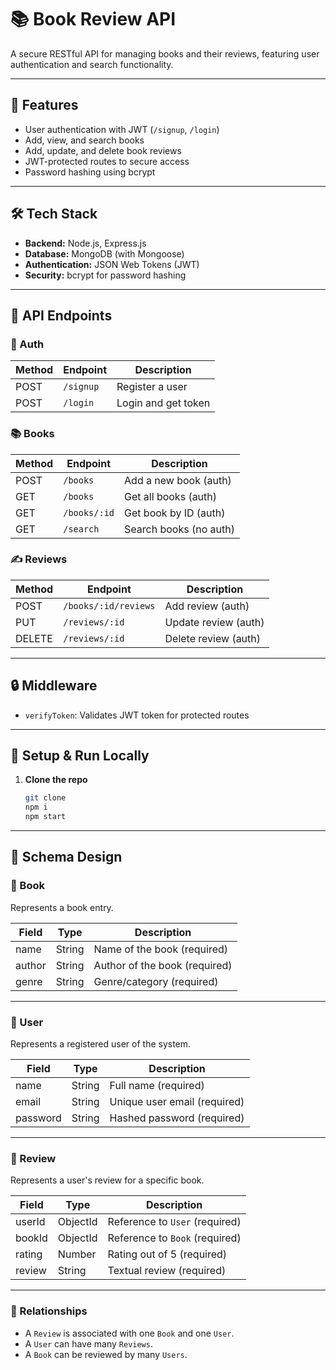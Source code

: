 # 📚 Book Review API

A secure RESTful API for managing books and their reviews, featuring user authentication and search functionality.

---

## 🚀 Features

- User authentication with JWT (`/signup`, `/login`)
- Add, view, and search books
- Add, update, and delete book reviews
- JWT-protected routes to secure access
- Password hashing using bcrypt

---

## 🛠️ Tech Stack

- **Backend:** Node.js, Express.js
- **Database:** MongoDB (with Mongoose)
- **Authentication:** JSON Web Tokens (JWT)
- **Security:** bcrypt for password hashing

---

## 📁 API Endpoints

### 🔐 Auth

| Method | Endpoint  | Description         |
| ------ | --------- | ------------------- |
| POST   | `/signup` | Register a user     |
| POST   | `/login`  | Login and get token |

### 📚 Books

| Method | Endpoint     | Description            |
| ------ | ------------ | ---------------------- |
| POST   | `/books`     | Add a new book (auth)  |
| GET    | `/books`     | Get all books (auth)   |
| GET    | `/books/:id` | Get book by ID (auth)  |
| GET    | `/search`    | Search books (no auth) |

### ✍️ Reviews

| Method | Endpoint             | Description          |
| ------ | -------------------- | -------------------- |
| POST   | `/books/:id/reviews` | Add review (auth)    |
| PUT    | `/reviews/:id`       | Update review (auth) |
| DELETE | `/reviews/:id`       | Delete review (auth) |

---

## 🔒 Middleware

- `verifyToken`: Validates JWT token for protected routes

---

## 🧪 Setup & Run Locally

1. **Clone the repo**
   ```bash
   git clone
   npm i
   npm start
   ```


---

## 🧩 Schema Design

### 📘 Book

Represents a book entry.

| Field   | Type   | Description     |
|---------|--------|-----------------|
| name    | String | Name of the book (required) |
| author  | String | Author of the book (required) |
| genre   | String | Genre/category (required)     |

---

### 🧑 User

Represents a registered user of the system.

| Field     | Type   | Description              |
|-----------|--------|--------------------------|
| name      | String | Full name (required)     |
| email     | String | Unique user email (required) |
| password  | String | Hashed password (required)   |

---

### 📝 Review

Represents a user's review for a specific book.

| Field    | Type     | Description                       |
|----------|----------|-----------------------------------|
| userId   | ObjectId | Reference to `User` (required)    |
| bookId   | ObjectId | Reference to `Book` (required)    |
| rating   | Number   | Rating out of 5 (required)        |
| review   | String   | Textual review (required)         |

---

### 🔗 Relationships

- A `Review` is associated with one `Book` and one `User`.
- A `User` can have many `Reviews`.
- A `Book` can be reviewed by many `Users`.

